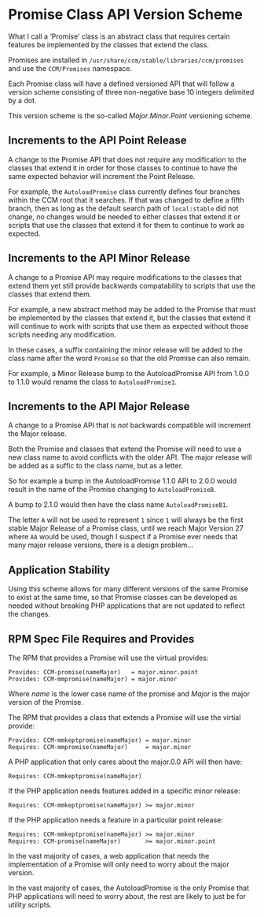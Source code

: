 Promise Class API Version Scheme
================================

What I call a ‘Promise’ class is an abstract class that requires certain
features be implemented by the classes that extend the class.

Promises are installed in `/usr/share/ccm/stable/libraries/ccm/promises` and
use the `CCM/Promises` namespace.

Each Promise class will have a defined versioned API that will follow a version
scheme consisting of three non-negative base 10 integers delimited by a dot.

This version scheme is the so-called *Major*.*Minor*.*Point* versioning scheme.


Increments to the API Point Release
-----------------------------------

A change to the Promise API that does not require any modification to the
classes that extend it in order for those classes to continue to have the same
expected behavior will increment the Point Release.

For example, the `AutoloadPromise` class currently defines four branches within
the CCM root that it searches. If that was changed to define a fifth branch,
then as long as the default search path of `local:stable` did not change, no
changes would be needed to either classes that extend it or scripts that use
the classes that extend it for them to continue to work as expected.


Increments to the API Minor Release
-----------------------------------

A change to a Promise API may require modifications to the classes that extend
them yet still provide backwards compatability to scripts that use the classes
that extend them.

For example, a new abstract method may be added to the Promise that must be
implemented by the classes that extend it, but the classes that extend it will
continue to work with scripts that use them as expected without those scripts
needing any modification.

In these cases, a suffix containing the minor release will be added to the
class name after the word `Promise` so that the old Promise can also remain.

For example, a Minor Release bump to the AutoloadPromise API from 1.0.0 to
1.1.0 would rename the class to `AutoloadPromise1`.


Increments to the API Major Release
-----------------------------------

A change to a Promise API that is *not* backwards compatible will increment
the Major release.

Both the Promise and classes that extend the Promise will need to use a new
class name to avoid conflicts with the older API. The major release will be
added as a suffic to the class name, but as a letter.

So for example a bump in the AutoloadPromise 1.1.0 API to 2.0.0 would result
in the name of the Promise changing to `AutoloadPromiseB`.

A bump to 2.1.0 would then have the class name `AutoloadPromiseB1`.

The letter `A` will not be used to represent `1` since `1` will always be the
first stable Major Release of a Promise class, until we reach Major Version 27
where `AA` would be used, though I suspect if a Promise ever needs that many
major release versions, there is a design problem...


Application Stability
---------------------

Using this scheme allows for many different versions of the same Promise to
exist at the same time, so that Promise classes can be developed as needed
without breaking PHP applications that are not updated to reflect the changes.


RPM Spec File Requires and Provides
-----------------------------------

The RPM that provides a Promise will use the virtual provides:

    Provides: CCM-promise(nameMajor)   = major.minor.point
    Provides: CCM-mmpromise(nameMajor) = major.minor

Where *name* is the lower case name of the promise and *Major* is the major
version of the Promise.

The RPM that provides a class that extends a Promise will use the virtial
provide:

    Provides: CCM-mmkeptpromise(nameMajor) = major.minor
    Requires: CCM-mmpromise(nameMajor)     = major.minor

A PHP application that only cares about the major.0.0 API will then have:

    Requires: CCM-mmkeptpromise(nameMajor)

If the PHP application needs features added in a specific minor release:

    Requires: CCM-mmkeptpromise(nameMajor) >= major.minor

If the PHP application needs a feature in a particular point release:

    Requires: CCM-mmkeptpromise(nameMajor) >= major.minor
    Requires: CCM-promise(nameMajor)       >= major.minor.point

In the vast majority of cases, a web application that needs the implementation
of a Promise will only need to worry about the major version.

In the vast majority of cases, the AutoloadPromise is the only Promise that PHP
applications will need to worry about, the rest are likely to just be for
utility scripts.
